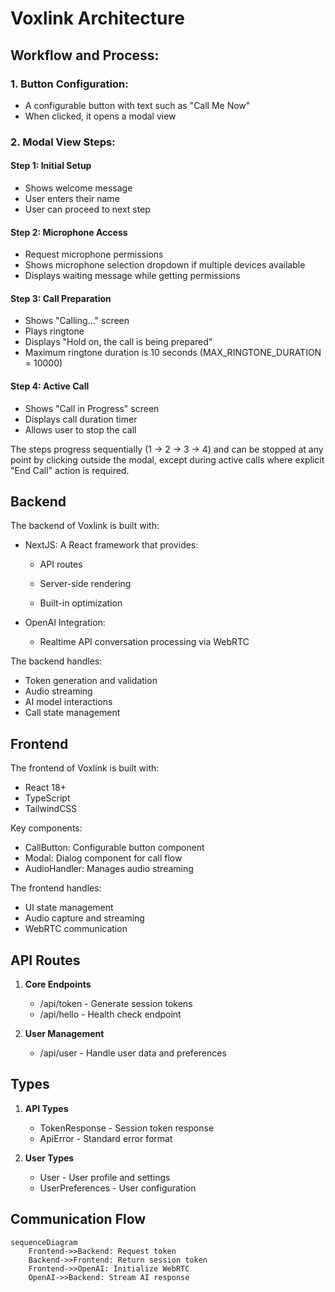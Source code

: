 # Voxlink Architecture

## Workflow and Process:

### 1. Button Configuration:
- A configurable button with text such as "Call Me Now"
- When clicked, it opens a modal view

### 2. Modal View Steps:

#### Step 1: Initial Setup
- Shows welcome message
- User enters their name
- User can proceed to next step

#### Step 2: Microphone Access
- Request microphone permissions
- Shows microphone selection dropdown if multiple devices available
- Displays waiting message while getting permissions

#### Step 3: Call Preparation
- Shows "Calling..." screen
- Plays ringtone
- Displays "Hold on, the call is being prepared"
- Maximum ringtone duration is 10 seconds (MAX_RINGTONE_DURATION = 10000)

#### Step 4: Active Call
- Shows "Call in Progress" screen
- Displays call duration timer
- Allows user to stop the call

The steps progress sequentially (1 → 2 → 3 → 4) and can be stopped at any point by clicking outside the modal, except during active calls where explicit "End Call" action is required.

## Backend
The backend of Voxlink is built with:

- NextJS: A React framework that provides:
  - API routes
  - Server-side rendering

  - Built-in optimization

- OpenAI Integration:
  - Realtime API conversation processing via WebRTC

The backend handles:
- Token generation and validation
- Audio streaming
- AI model interactions
- Call state management


## Frontend
The frontend of Voxlink is built with:
- React 18+
- TypeScript
- TailwindCSS

Key components:
- CallButton: Configurable button component
- Modal: Dialog component for call flow
- AudioHandler: Manages audio streaming

The frontend handles:
- UI state management
- Audio capture and streaming
- WebRTC communication


## API Routes

1. **Core Endpoints**
   - /api/token - Generate session tokens
   - /api/hello - Health check endpoint

2. **User Management**
   - /api/user - Handle user data and preferences

## Types

1. **API Types**
   - TokenResponse - Session token response
   - ApiError - Standard error format

2. **User Types**
   - User - User profile and settings
   - UserPreferences - User configuration

## Communication Flow

```mermaid
sequenceDiagram
    Frontend->>Backend: Request token
    Backend->>Frontend: Return session token
    Frontend->>OpenAI: Initialize WebRTC
    OpenAI->>Backend: Stream AI response
    
```